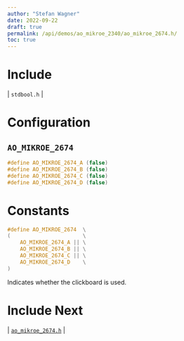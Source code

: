```yaml
---
author: "Stefan Wagner"
date: 2022-09-22
draft: true
permalink: /api/demos/ao_mikroe_2340/ao_mikroe_2674.h/
toc: true
---
```


# Include

| `stdbool.h` |

# Configuration

## `AO_MIKROE_2674`

```c
#define AO_MIKROE_2674_A (false)
#define AO_MIKROE_2674_B (false)
#define AO_MIKROE_2674_C (false)
#define AO_MIKROE_2674_D (false)
```

# Constants

```c
#define AO_MIKROE_2674  \
(                       \
    AO_MIKROE_2674_A || \
    AO_MIKROE_2674_B || \
    AO_MIKROE_2674_C || \
    AO_MIKROE_2674_D    \
)
```

Indicates whether the clickboard is used.

# Include Next

| [`ao_mikroe_2674.h`](../ao_mikroe/ao_mikroe_2674.h.md) |
